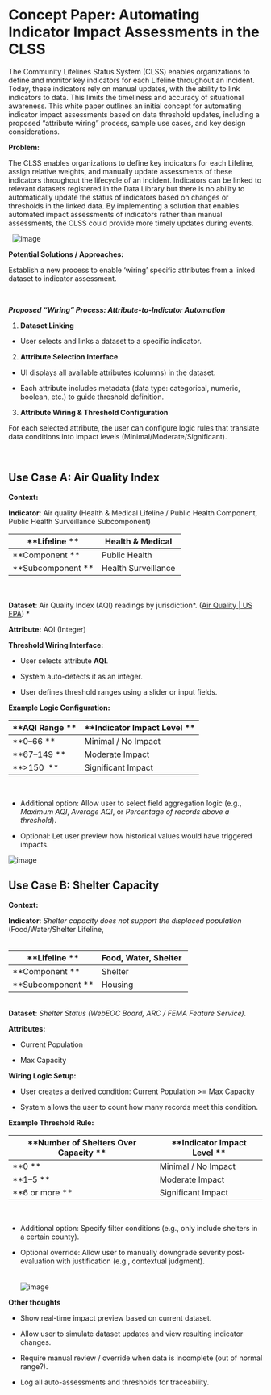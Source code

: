 # Concept Paper: Automating Indicator Impact Assessments in the CLSS

The Community Lifelines Status System (CLSS) enables organizations to
define and monitor key indicators for each Lifeline throughout an
incident. Today, these indicators rely on manual updates, with the
ability to link indicators to data. This limits the timeliness and
accuracy of situational awareness. This white paper outlines an initial
concept for automating indicator impact assessments based on data
threshold updates, including a proposed “attribute wiring” process,
sample use cases, and key design considerations. 

**Problem:** 

The CLSS enables organizations to define key indicators for each
Lifeline, assign relative weights, and manually update assessments of
these indicators throughout the lifecycle of an incident. Indicators can
be linked to relevant datasets registered in the Data Library but there
is no ability to automatically update the status of indicators based on
changes or thresholds in the linked data. By implementing a solution
that enables automated impact assessments of indicators rather than
manual assessments, the CLSS could provide more timely updates during
events. 

 
![image](https://github.com/user-attachments/assets/7a4362fb-ccfe-4c58-ad1d-0428ae13a07c)


**Potential Solutions / Approaches:** 

Establish a new process to enable ‘wiring’ specific attributes from a
linked dataset to indicator assessment. 

 

***Proposed “Wiring” Process: Attribute-to-Indicator Automation*** 

1.  **Dataset Linking** 

- User selects and links a dataset to a specific indicator. 

2.  **Attribute Selection Interface** 

- UI displays all available attributes (columns) in the dataset. 

<!-- -->

- Each attribute includes metadata (data type: categorical, numeric,
  boolean, etc.) to guide threshold definition. 

3.  **Attribute Wiring & Threshold Configuration** 

For each selected attribute, the user can configure logic rules that
translate data conditions into impact levels
(Minimal/Moderate/Significant). 

 


## Use Case A: Air Quality Index 

**Context:** 

**Indicator**: Air quality (Health & Medical Lifeline / Public Health
Component, Public Health Surveillance Subcomponent)  

| **Lifeline **     | Health & Medical     |
|-------------------|----------------------|
| **Component **    | Public Health        |
| **Subcomponent ** | Health Surveillance  |

   
   
**Dataset**: Air Quality Index (AQI) readings by jurisdiction*. ([Air
Quality \| US EPA](https://www.epa.gov/air-quality)) * 

**Attribute:** AQI (Integer) 

**Threshold Wiring Interface:** 

- User selects attribute **AQI**. 

<!-- -->

- System auto-detects it as an integer. 

<!-- -->

- User defines threshold ranges using a slider or input fields. 

**Example Logic Configuration:** 

| **AQI Range ** | **Indicator Impact Level ** |
|----------------|-----------------------------|
| **0–66 **      | Minimal / No Impact         |
| **67–149 **    | Moderate Impact             |
| **\>150  **    | Significant Impact          |

 

- Additional option: Allow user to select field aggregation logic (e.g.,
  *Maximum AQI*, *Average AQI*, or *Percentage of records above a
  threshold*). 

<!-- -->

- Optional: Let user preview how historical values would have triggered
  impacts.   

![image](https://github.com/user-attachments/assets/0151e5b3-4f55-44f2-ac3d-9c91c6d6e8b7)

## Use Case B: Shelter Capacity 

**Context:** 

**Indicator**: *Shelter capacity does not support the displaced
population* (Food/Water/Shelter Lifeline,    
 

| **Lifeline **     | Food, Water, Shelter  |
|-------------------|-----------------------|
| **Component **    | Shelter               |
| **Subcomponent ** | Housing               |

   
**Dataset**: *Shelter Status (WebEOC Board, ARC / FEMA Feature
Service).* 

**Attributes:** 

- Current Population 

<!-- -->

- Max Capacity 

**Wiring Logic Setup:** 

- User creates a derived condition: Current Population \>= Max Capacity 

<!-- -->

- System allows the user to count how many records meet this condition. 

**Example Threshold Rule:** 

| **Number of Shelters Over Capacity ** | **Indicator Impact Level ** |
|---------------------------------------|-----------------------------|
| **0 **                                | Minimal / No Impact         |
| **1–5 **                              | Moderate Impact             |
| **6 or more **                        | Significant Impact          |

 

- Additional option: Specify filter conditions (e.g., only include
  shelters in a certain county). 

<!-- -->

- Optional override: Allow user to manually downgrade severity
  post-evaluation with justification (e.g., contextual judgment).   
     
     
![image](https://github.com/user-attachments/assets/38662265-0d0d-4f07-9a0e-ec5d4e4786d6)

**Other thoughts** 

- Show real-time impact preview based on current dataset. 

<!-- -->

- Allow user to simulate dataset updates and view resulting indicator
  changes. 

<!-- -->

- Require manual review / override when data is incomplete (out of
  normal range?). 

<!-- -->

- Log all auto-assessments and thresholds for traceability. 

 

